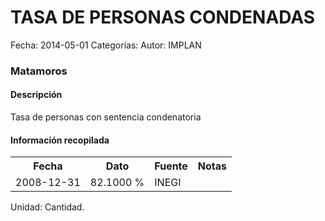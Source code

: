 TASA DE PERSONAS CONDENADAS
=====

Fecha: 2014-05-01
Categorías: 
Autor: IMPLAN

### Matamoros

#### Descripción

Tasa de personas con sentencia condenatoria

#### Información recopilada

<table class="table table-hover table-bordered">
  <tr><th>Fecha</th><th>Dato</th><th>Fuente</th><th>Notas</th></tr>
  <tr><td>2008-12-31</td><td>82.1000 %</td><td>INEGI</td><td></td></tr>
</table>

Unidad: Cantidad.
